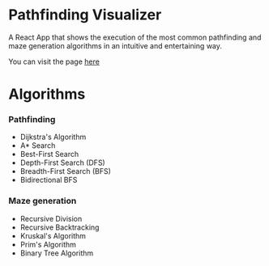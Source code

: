 # Pathfinding Visualizer

<!--- foto e forse badges --->

A React App that shows the execution of the most common pathfinding and maze generation algorithms in an intuitive and entertaining way.

You can visit the page [here](https://pathfinding-visualization-tool.netlify.app)

# Algorithms

### Pathfinding

- Dijkstra's Algorithm
- A\* Search
- Best-First Search
- Depth-First Search (DFS)
- Breadth-First Search (BFS)
- Bidirectional BFS

### Maze generation

- Recursive Division
- Recursive Backtracking
- Kruskal's Algorithm
- Prim's Algorithm
- Binary Tree Algorithm
